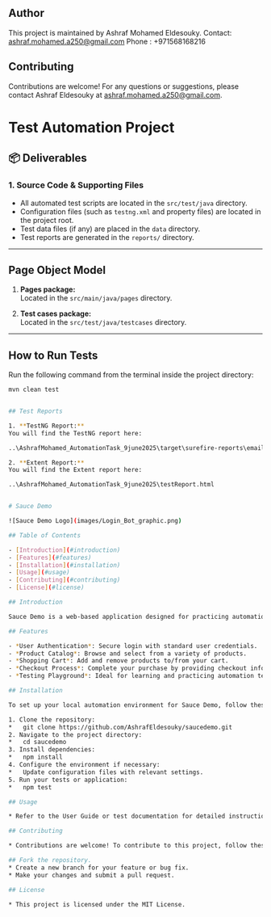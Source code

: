 ## Author

This project is maintained by Ashraf Mohamed Eldesouky.
Contact: ashraf.mohamed.a250@gmail.com
Phone : +971568168216

## Contributing

Contributions are welcome! For any questions or suggestions, please contact Ashraf Eldesouky at ashraf.mohamed.a250@gmail.com.

# Test Automation Project

## 📦 Deliverables

### 1. Source Code & Supporting Files
- All automated test scripts are located in the `src/test/java` directory.
- Configuration files (such as `testng.xml` and property files) are located in the project root.
- Test data files (if any) are placed in the `data` directory.
- Test reports are generated in the `reports/` directory.

---

## Page Object Model

1. **Pages package:**  
   Located in the `src/main/java/pages` directory.

2. **Test cases package:**  
   Located in the `src/test/java/testcases` directory.

---

## How to Run Tests

Run the following command from the terminal inside the project directory:

```bash
mvn clean test


## Test Reports

1. **TestNG Report:**
You will find the TestNG report here:

..\AshrafMohamed_AutomationTask_9june2025\target\surefire-reports\emailable-report.html

2. **Extent Report:**
You will find the Extent report here:

..\AshrafMohamed_AutomationTask_9june2025\testReport.html


# Sauce Demo

![Sauce Demo Logo](images/Login_Bot_graphic.png)

## Table of Contents

- [Introduction](#introduction)
- [Features](#features)
- [Installation](#installation)
- [Usage](#usage)
- [Contributing](#contributing)
- [License](#license)

## Introduction

Sauce Demo is a web-based application designed for practicing automation testing. It allows users to log in, browse products, add items to a shopping cart, and complete purchases. This repository contains automation test scripts and resources targeting the Sauce Demo site.

## Features

- *User Authentication*: Secure login with standard user credentials.
- *Product Catalog*: Browse and select from a variety of products.
- *Shopping Cart*: Add and remove products to/from your cart.
- *Checkout Process*: Complete your purchase by providing checkout information.
- *Testing Playground*: Ideal for learning and practicing automation testing tools.

## Installation

To set up your local automation environment for Sauce Demo, follow these steps:

1. Clone the repository:
*   git clone https://github.com/AshrafEldesouky/saucedemo.git
2. Navigate to the project directory:
*   cd saucedemo
3. Install dependencies:
*   npm install
4. Configure the environment if necessary:
*   Update configuration files with relevant settings.
5. Run your tests or application:
*   npm test

## Usage

* Refer to the User Guide or test documentation for detailed instructions on how to use the automation scripts with Sauce Demo.

## Contributing

* Contributions are welcome! To contribute to this project, follow these steps:

## Fork the repository.
* Create a new branch for your feature or bug fix.
* Make your changes and submit a pull request.

## License

* This project is licensed under the MIT License.
